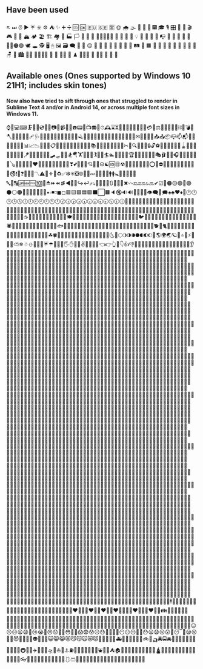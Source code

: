 ## Have been used
↖
⏭
⏰
▶️
☔
☣️
⚙️
⛺
✨
➕
➗
🆒
🆗
🇪🇺
🇸🇪
🈺
🌞
🌧
🌫
🌭
🍚
🍿
🎆
🎓
🎙
🎛
🎢
🎫
🎬
🎮
🎯
🏀
🏔️
🏕
🏖️
🏗
🏘
🏡
🏭
🏳
🐐
🐥
🐨
👨🏾👩🏼🤵
👩
👸
💊
💐
💡
💬
💸
💺
📏
📭
📱
🔣
🔮
🔳
🔴
🔵🔴🟠🟣
🕊
🕳
🕵️
🖥️
🖱
🖼️
🗃️
🗨
🗼
🗿
😌
🚌
🚠
🚤
🚪
🚸
🛀
🛃
🛅
🛤️
🛶
🟧
🤗
🥒
🦨
🦸
🧓
🧘
🧚
🧣
🧥
🪑
🐊
🏙
👩‍🏭
👨‍👨‍👧‍👦
🐇
🌂
🤹‍♀️
🧗
♟
🧜🏾‍♀️
🤺
🤾‍♂️
🚴
🚏
🍃

## Available ones (Ones supported by Windows 10 21H1; includes skin tones)
#### Now also have tried to sift through ones that struggled to render in Sublime Text 4 and/or in Android 14, or across multiple font sizes in Windows 11.
⌚📲💻⌨🗜💽💾💿📀📼📷📸📹🎥📞☎️📟📠📺📻🧭⏱🕰⌛⏳📡🔋🔌🔦🧯💴💶💷💳💎⚖🧰🔧🔨🔩🧱⛓🧲💣🧨🪓🔪🧿💈🔭🔬🩹🩺💉🧬🧪🧹🧺🧻🚽🚰🚿🛁🧼🪒🧽🧴🔑🛌🧸🛒🎁🎈🎏🎀🎊🎉🎎🏮🎐✉📩📨📧💌📥📤📦📪📫📬📮📯📜📃📄📑🧾📊📈📉📆📅📇📋📁📂📰📓📔📒📕📗📘📙📚📖🔖🧷🔗📐🧮📌📍✂📝🔍🔎🔏🔐🔒🔓⚽🥎🎾🏐🏉🥏🎱🪀🏓🏸🏒🏑🥍🏏🥅⛳🪁🏹🎣🤿🥊🥋🎽🛹🛷🥌🎿🏂🪂🏋🤼🤸🤾🏌🏇🧘🏄🏊🤽🚣🧗🚵🏆🥇🥈🥉🏅🎪🤹🎭🩰🎨🎤🎧🎼🎹🥁🎷🎺🎸🪕🎻🎲🎳🎰🧩❤🧡💛💚💙💜🖤🤍🤎💔❣💕💞💓💖💘💝💟☮☯🆔🉑☢📴📳🆚🆎🆑🆘❌⭕🛑⛔📛🚫💯💢🚷🚯🚳🚱🔞📵🚭❗❕❓❔🔅🔆〽⚠🔱⚜🔰♻✅❇✳❎🌐💠🌀💤🏧🚾🛂🛄🚹🚺🚼🚻🚮🎦📶🈁🔤🔡🔠🆙🆕🆓🔟🔢⏏⏩⏪⏫⏬◀🔼🔽↪↩⤴⤵🔀🔁🔂🔄🔃🎵🎶➖✖〰🔚🔙🔛🔝🔜✔☑🔘🟠🟡🟢🔵🟣⚫⚪🟤🔺🔻🔸🔹🔶🔷🔲▪▫◾◽◼◻🟥🟨🟩🟦🟪⬛⬜🟫🔈🔇🔉🔊🔔🔕📣📢👁🗨💭🗯♠♣♥♦🎴🕐🕑🕒🕓🕔🕕🕖🕗🕘🕙🕚🕛🕜🕝🕞🕟🕠🕡🕢🕣🕤🕥🕦🕧🍏🍎🍐🍊🍋🍌🍉🍇🍓🍈🍑🥭🍍🥥🥝🍅🍆🥑🥦🥬🌽🥕🧄🧅🥔🍠🥐🥯🍞🥖🥨🧀🥚🍳🧈🥞🧇🥩🍗🍔🍟🍕🥪🥙🧆🌮🌯🥗🥘🥫🍝🍜🍲🍛🍣🍱🥟🍙🍘🥠🥮🍢🍡🍧🍨🍦🥧🧁🍰🎂🍮🍭🍬🍫🍩🍪🌰🥜🍯☕️🍵🧃🥤🍶🥂🥃🍹🧉🧊🥄🍴🍽🥣🥡🥢🧂🐱🐭🐹🐰🦊🐻🐼🐯🦁🐮🐸🐵🐒🐔🐧🐦🐤🦆🦅🦉🦇🐺🐗🐴🐝🐛🦋🐌🐞🐜🦗🕷🦂🐢🐍🦎🦖🦕🐙🦑🦐🦞🦀🐡🐠🐟🐬🐳🐋🦈🐅🐆🦓🦍🦧🐘🦛🦏🐪🐫🦒🦘🐃🐂🐄🐎🐏🐑🦙🦌🐩🦮🐕🦺🐈🐓🦃🦚🦜🦢🦩🦝🦡🦦🦥🐁🐀🦔🌵🎄🌲🌳🌴🌱🌿☘🍀🎍🎋🍂🍁🍄🐚🌾🌷🌹🥀🌺🌼🌻🌝🌛🌜🌚🌕🌖🌗🌘🌑🌒🌓🌔🌙🌎🌍🌏🪐💫⭐🌟⚡💥🔥🌈⛅❄☃⛄💨💧💦☔☂🌊👋🤚🖐✋🖖🤏✌🤞🤟🤘🤙👈👉👆🖕👇👍👎✊👊🤛🤜👏🙌👐🤲🤝💅🤳💪🦾🦵🦿👣👂🦻👃🧠🦷👀👅👄💋👋🏻🤚🏻🖐🏻✋🏻🖖🏻🤏🏻✌🏻🤞🏻🤟🏻🤘🏻🤙🏻👈🏻👉🏻👆🏻🖕🏻👇🏻👍🏻👎🏻✊🏻👊🏻🤛🏻🤜🏻👏🏻🙌🏻👐🏻🤲🏻💅🏻🤳🏻💪🏻🦵🏻👂🏻🦻🏻👃🏻👧🏻🧒🏻👦🏻👩🏻🧑🏻👨🏻👩🏻‍🦱👨🏻‍🦱👩🏻‍🦰👨🏻‍🦰👱🏻‍♀️👱🏻👱🏻‍♂️👨🏻‍🦳👩🏻‍🦲👨🏻‍🦲🧔🏻👵🏻🧓🏻👴🏻👲🏻👮🏻‍♀️👮🏻👮🏻‍♂️👷🏻‍♀️👷🏻👷🏻‍♂️💂🏻‍♀️💂🏻💂🏻‍♂️🕵🏻‍♀️🕵🏻🕵🏻‍♂️👩🏻‍⚕️👨🏻‍⚕️👩🏻‍🌾👨🏻‍🌾👩🏻‍🍳👨🏻‍🍳👩🏻‍🎓👨🏻‍🎓👩🏻‍🎤👨🏻‍🎤👩🏻‍🏫👨🏻‍🏫👩🏻‍🏭👨🏻‍🏭👩🏻‍💻👨🏻‍💻👩🏻‍💼👨🏻‍💼👩🏻‍🔧👨🏻‍🔧👩🏻‍🔬👨🏻‍🔬👩🏻‍🎨👨🏻‍🎨👩🏻‍🚒👨🏻‍🚒👩🏻‍⚖️👨🏻‍⚖️👸🏻🤴🏻🦸🏻‍♀️🦸🏻🦸🏻‍♂️🦹🏻‍♀️🦹🏻🦹🏻‍♂️🧙🏻‍♀️🧙🏻🧙🏻‍♂️🧝🏻‍♀️🧝🏻🧝🏻‍♂️🧛🏻‍♀️🧛🏻🧛🏻‍♂️🧜🏻‍♀️🧜🏻🧜🏻‍♂️🧚🏻‍♀️🧚🏻🧚🏻‍♂️🙇🏻‍♀️🙇🏻🙇🏻‍♂️💁🏻‍♀️💁🏻💁🏻‍♂️🙅🏻‍♀️🙅🏻🙅🏻‍♂️🙋🏻‍♀️🙋🏻🙋🏻‍♂️🧏🏻‍♀️🧏🏻🧏🏻‍♂️🤦🏻‍♀️🤦🏻🤦🏻‍♂️🤷🏻‍♀️🤷🏻🤷🏻‍♂️🙎🏻‍♀️🙎🏻🙎🏻‍♂️🙍🏻‍♀️🙍🏻🙍🏻‍♂️💇🏻‍♀️💇🏻💇🏻‍♂️💆🏻‍♀️💆🏻💆🏻‍♂️🧖🏻‍♀️🧖🏻🧖🏻‍♂️💃🏻🕺🏻🕴🏻🚶🏻‍♀️🚶🏻🚶🏻‍♂️👩🏻‍🦯👨🏻‍🦯🏃🏻‍♀️🏃🏻🏃🏻‍♂️🧍🏻‍♀️🧍🏻🧍🏻‍♂️👭🏻🧑🏻‍🤝‍🧑🏻👬🏻👫🏻🧗🏻‍♀️🧗🏻‍♂️🏇🏻🏂🏻🏌🏻‍♀️🏌🏻🏌🏻‍♂️🏄🏻‍♀️🏄🏻🏄🏻‍♂️🚣🏻‍♀️🚣🏻🚣🏻‍♂️🏊🏻‍♀️🏊🏻🏊🏻‍♂️🏋🏻‍♀️🏋🏻🏋🏻‍♂️🚴🏻‍♀️🚴🏻🚴🏻‍♂️🚵🏻‍♀️🚵🏻🚵🏻‍♂️🤸🏻‍♀️🤸🏻🤸🏻‍♂️🤽🏻‍♀️🤽🏻🤽🏻‍♂️🤾🏻‍♀️🤾🏻🤾🏻‍♂️🤹🏻‍♀️🤹🏻🤹🏻‍♂️🧘🏻‍♀️🧘🏻🧘🏻‍♂️🛀🏻🛌🏻👋🏼🤚🏼🖐🏼✋🏼🖖🏼🤏🏼✌🏼🤞🏼🤟🏼🤘🏼🤙🏼👈🏼👉🏼👆🏼🖕🏼👇🏼👍🏼👎🏼✊🏼👊🏼🤛🏼🤜🏼👏🏼🙌🏼👐🏼🤲🏼💅🏼🤳🏼💪🏼🦵🏼👂🏼🦻🏼👃🏼👧🏼🧒🏼👦🏼👩🏼🧑🏼👨🏼👩🏼‍🦱👨🏼‍🦱👩🏼‍🦰👨🏼‍🦰👱🏼👱🏼👨🏼‍🦳👩🏼‍🦲👨🏼‍🦲🧔🏼👵🏼🧓🏼👴🏼👲🏼👮🏼‍♀️👮🏼👮🏼‍♂️👷🏼‍♀️👷🏼👷🏼‍♂️💂🏼‍♀️💂🏼💂🏼‍♂️🕵🏼‍♀️🕵🏼🕵🏼‍♂️👩🏼‍⚕️👨🏼‍⚕️👩🏼‍🌾👨🏼‍🌾👩🏼‍🍳👨🏼‍🍳👩🏼‍🎓👨🏼‍🎓👩🏼‍🎤👨🏼‍🎤👩🏼‍🏫👨🏼‍🏫👩🏼‍🏭👨🏼‍🏭👩🏼‍💻👨🏼‍💻👩🏼‍💼👨🏼‍💼👩🏼‍🔧👨🏼‍🔧👩🏼‍🔬👨🏼‍🔬👩🏼‍🎨👨🏼‍🎨👩🏼‍🚒👨🏼‍🚒👩🏼‍⚖️👨🏼‍⚖️👸🏼🤴🏼🦸🏼‍♀️🦸🏼🦸🏼‍♂️🦹🏼‍♀️🦹🏼🦹🏼‍♂️🧙🏼‍♀️🧙🏼🧙🏼‍♂️🧝🏼‍♀️🧝🏼🧝🏼‍♂️🧛🏼‍♀️🧛🏼🧜🏼🧜🏼‍♂️🧚🏼‍♀🧚🏼🧚🏼‍♂️🙇🏼‍♀️🙇🏼🙇🏼‍♂️💁🏼‍♀️💁🏼💁🏼‍♂️🙅🏼‍♀️🙅🏼🙅🏼‍♂️🙋🏼‍♀️🙋🏼🙋🏼‍♂️🧏🏼‍♀️🧏🏼🧏🏼‍♂️🤦🏼‍♀️🤦🏼🤦🏼‍♂️🤷🏼‍♀️🤷🏼🤷🏼‍♂️🙎🏼‍♀️🙎🏼🙎🏼‍♂️🙍🏼‍♀️🙍🏼🙍🏼‍♂️💇🏼‍♀️💇🏼💇🏼‍♂️💆🏼‍♀️💆🏼💆🏼‍♂️🧖🏼‍♀️🧖🏼🧖🏼‍♂️💃🏼🕺🏼🕴🏼🚶🏼‍♀️🚶🏼🚶🏼‍♂️👩🏼‍🦯👨🏼‍🦯🏃🏼‍♀️🏃🏼🏃🏼‍♂️🧍🏼‍♀️🧍🏼🧍🏼‍♂️👭🏼🧑🏼‍🤝‍🧑🏼👬🏼👫🏼🧗🏼‍♀️🧗🏼🧗🏼‍♂️🏇🏼🏂🏼🏌🏼‍♀️🏌🏼🏌🏼‍♂️🏄🏼🏄🏼‍♂️🚣🏼🏊🏼🏊🏼🏋🏼‍♀️🏋🏼🏋🏼‍♂️🚴🏼‍♀️🚴🏼🚴🏼‍♂️🚵🏼‍♀️🚵🏼🚵🏼‍♂️🤸🏼‍♀️🤸🏼🤸🏼‍♂️🤽🏼‍♀️🤽🏼🤽🏼‍♂️🤾🏼‍♀️🤾🏼🤾🏼‍♂️🤹🏼‍♀️🤹🏼🤹🏼‍♂️🧘🏼‍♀️🧘🏼🧘🏼‍♂️🛀🏼🛌🏼👋🏽🤚🏽🖐🏽✋🏽🖖🏽🤏🏽✌🏽🤞🏽🤟🏽🤘🏽🤙🏽👈🏽👉🏽👆🏽🖕🏽👇🏽👍🏽👎🏽✊🏽👊🏽🤛🏽🤜🏽👏🏽🙌🏽👐🏽🤲🏽💅🏽🤳🏽💪🏽🦵🏽👂🏽🦻🏽👃🏽👧🏽🧒🏽👦🏽👩🏽🧑🏽👨🏽👩🏽‍🦱👨🏽‍🦱👩🏽‍🦰👨🏽‍🦰👱🏽‍♀️👱🏽👱🏽‍♂️👨🏽‍🦳👩🏽‍🦲👨🏽‍🦲🧔🏽👵🏽🧓🏽👴🏽👲🏽👮🏽‍♀️👮🏽👮🏽‍♂️👷🏽‍♀️👷🏽👷🏽‍♂💂🏽‍♀💂🏽💂🏽‍♂️🕵🏽‍♀️🕵🏽🕵🏽‍♂️👩🏽‍⚕️👨🏽‍⚕️👩🏽‍🌾👨🏽‍🌾👩🏽‍🍳👨🏽‍🍳👩🏽‍🎓👨🏽‍🎓👩🏽‍🎤👨🏽‍🎤👩🏽‍🏫👨🏽‍🏫👩🏽‍🏭👨🏽‍🏭👩🏽‍💻👨🏽‍💻👩🏽‍💼👨🏽‍💼👩🏽‍🔧👨🏽‍🔧👩🏽‍🔬👨🏽‍🔬👩🏽‍🎨👨🏽‍🎨👩🏽‍🚒👨🏽‍🚒👩🏽‍⚖️👨🏽‍⚖️👸🏽🤴🏽🦸🏽‍♀️🦸🏽🦸🏽‍♂️🦹🏽‍♀️🦹🏽🦹🏽‍♂️🧙🏽‍♀️🧙🏽🧙🏽‍♂️🧝🏽‍♀️🧝🏽🧝🏽‍♂️🧛🏽‍♀️🧛🏽🧛🏽‍♂️🧜🏽‍♀️🧜🏽🧜🏽‍♂️🧚🏽‍♀️🧚🏽🧚🏽🙇🏽‍♀️🙇🏽🙇🏽‍♂️💁🏽‍♀️💁🏽💁🏽‍♂️🙅🏽🙅🏽🙋🏽‍♀️🙋🏽🙋🏽‍♂️🧏🏽‍♀️🧏🏽🧏🏽‍♂️🤦🏽‍🤦🏽🤦🏽‍♂️🤷🏽‍♀️🤷🏽🤷🏽‍♂️🙎🏽‍♀️🙎🏽🙎🏽‍♂️🙍🏽‍♀️🙍🏽🙍🏽‍♂️💇🏽‍♀️💇🏽💇🏽‍♂️💆🏽‍♀️💆🏽💆🏽‍♂️🧖🏽‍♀️🧖🏽🧖🏽‍♂️💃🏽🕺🏽🕴🏽🚶🏽‍♀️🚶🏽🚶🏽‍♂️👩🏽‍🦯👨🏽‍🦯🏃🏽‍♀️🏃🏽🏃🏽‍♂️🧍🏽‍♀️🧍🏽🧍🏽‍♂️👭🏽🧑🏽‍🤝‍🧑🏽👬🏽👫🏽🧗🏽‍♀️🧗🏽🧗🏽‍♂️🏇🏽🏂🏽🏌🏽‍♀️🏌🏽🏌🏽‍♂️🏄🏽‍♀️🏄🏽🏄🏽‍♂️🚣🏽‍♀️🚣🏽🚣🏽‍🏊🏽‍♀️🏊🏽🏊🏽‍♂️🏋🏽‍♀️🏋🏽🏋🏽‍♂️🚴🏽‍♀️🚴🏽🚴🏽‍♂️🚵🏽‍♀️🚵🏽🚵🏽‍♂️🤸🏽‍♀️🤸🏽🤸🏽‍♂️🤽🏽‍♀️🤽🏽🤽🏽‍♂️🤾🏽‍♀️🤾🏽🤾🏽‍♂️🤹🏽‍♀️🤹🏽🤹🏽‍♂️🧘🏽‍♀️🧘🏽🧘🏽‍♂️🛀🏽🛌🏽👋🏾🤚🏾🖐🏾✋🏾🖖🏾🤏🏾✌🏾🤞🏾🤟🏾🤘🏾🤙🏾👈🏾👉🏾👆🏾🖕🏾👇🏾👍🏾👎🏾✊🏾👊🏾🤛🏾🤜🏾👏🏾🙌🏾👐🏾🤲🏾💅🏾🤳🏾💪🏾🦵🏾👂🏾🦻🏾👃🏾👧🏾🧒🏾👦🏾👩🏾🧑🏾👨🏾👩🏾‍🦱👨🏾‍🦱👩🏾‍🦰👨🏾‍🦰👱🏾‍♀️👱🏾👱🏾‍♂️👨🏾‍🦳👩🏾‍🦲👨🏾‍🦲🧔🏾👵🏾🧓🏾👴🏾👲🏾👮🏾‍♀️👮🏾👮🏾‍♂️👷🏾‍♀️👷🏾👷🏾‍♂️💂🏾💂🏾‍♂️🕵🏾🕵🏾‍♂️👩🏾‍⚕️👨🏾‍⚕️👩🏾‍🌾👨🏾‍🌾👩🏾🍳👨🏾‍🍳👩🏾‍🎓👨🏾‍🎓👩🏾‍🎤👨🏾‍🎤👩🏾‍🏫👨🏾‍🏫👩🏾‍🏭👨🏾‍🏭👩🏾‍💻👨🏾‍💻👩🏾‍💼👨🏾‍💼👩🏾‍🔧👨🏾‍🔧👩🏾‍🔬👨🏾‍🔬👩🏾‍🎨👨🏾‍🎨👩🏾‍🚒👨🏾‍🚒👩🏾‍🚀👨🏾‍🚀👩🏾‍⚖️👨🏾‍⚖️👸🏾🤴🏾🦸🏾‍♀️🦸🏾🦸🏾‍♂️🦹🏾‍♀️🦹🏾🦹🏾‍♂️🧙🏾‍♀️🧙🏾🧙🏾‍♂️🧝🏾‍♀️🧝🏾🧝🏾‍♂️🧛🏾‍♀️🧛🏾🧛🏾‍♀️🧜🏾🧜🏾‍♂️🧚🏾‍♀️🧚🏾🧚🏾‍♂️🙇🏾‍♀️🙇🏾🙇🏾‍♂️💁🏾‍♀️💁🏾💁🏾‍♂️🙅🏾‍♀🙅🏾🙅🏾‍♂️🙋🏾‍♀️🙋🏾🙋🏾‍♂️🧏🏾‍♀️🧏🏾🧏🏾‍♂️🤦🏾🤦🏾🤦🏾‍♂🤷🏾🤷🏾🤷🏾‍♂️🙎🏾‍♀️🙎🏾🙎🏾‍♂️🙍🏾‍♀️🙍🏾🙍🏾‍♂️💇🏾‍♀️💇🏾💇🏾‍♂️💆🏾‍♀️💆🏾💆🏾‍♂️🧖🏾‍♀️🧖🏾🧖🏾‍♂️💃🏾🕺🏾🕴🏿👩🏾‍🦽👨🏾‍🦽👩🏾‍🦼👨🏾‍🦼🚶🏾‍♀️🚶🏾🚶🏾‍♂️👩🏾‍🦯👨🏾‍🦯🏃🏾‍♀️🏃🏾🏃🏾‍♂️🧍🏾‍♀️🧍🏾🧍🏾‍♂️👭🏾🧑🏾‍🤝‍🧑🏾👬🏾👫🏾🧗🏾‍♀️🧗🏾🧗🏾‍♂️🏇🏾🏂🏾🏌🏾‍♀️🏌🏾🏌🏾‍♂️🏄🏾‍♀️🏄🏾🏄🏾‍♂️🚣🏾‍♀️🚣🏾🚣🏾‍♂️🏊🏾‍♀️🏊🏾🏊🏾🏋🏾‍♀️🏋🏾🏋🏾‍♂️🚴🏾‍♀️🚴🏾🚴🏾‍♂️🚵🏾‍♀️🚵🏾🚵🏾‍♂️🤸🏾‍♀️🤸🏾🤸🏾🤽🏾‍🤽🏾🤽🏾‍♂️🤾🏾‍♀️🤾🏾🤾🏾‍♂️🤹🏾‍♀️🤹🏾🤹🏾‍♂️🧘🏾‍♀️🧘🏾🧘🏾‍♂️🛀🏾🛌🏾👋🏿🤚🏿🖐🏿✋🏿🖖🏿🤏🏿✌🏿🤞🏿🤟🏿🤘🏿🤙🏿👈🏿👉🏿👆🏿🖕🏿👇🏿👍🏿👎🏿✊🏿👊🏿🤛🏿🤜🏿👏🏿🙌🏿👐🏿🤲🏿💅🏿🤳🏿💪🏿🦵🏿👂🏿🦻🏿👃🏿👧🏿🧒🏿👦🏿👩🏿🧑🏿👨🏿👩🏿‍🦱👨🏿‍🦱👩🏿‍🦰👨🏿‍🦰👱🏿‍♀️👱🏿👱🏿‍♂️👨🏿‍🦳👩🏿‍🦲👨🏿‍🦲🧔🏿👵🏿🧓🏿👴🏿👲🏿👮🏿‍♀️👮🏿👮🏿‍♂️👷🏿‍♀️👷🏿👷🏿‍♂💂🏿‍♀️💂🏿💂🏿‍♂️🕵🏿‍♀️🕵🏿🕵🏿‍♂️👩🏿‍⚕️👨🏿‍⚕️👩🏿‍🌾👨🏿🌾👩🏿‍🍳👨🏿🍳👩🏿‍🎓👨🏿‍🎓👩🏿‍🎤👨🏿‍🎤👩🏿‍🏫👨🏿‍🏫👩🏿‍🏭👨🏿‍🏭👩🏿‍💻👨🏿‍💻👩🏿‍💼👨🏿‍💼👩🏿‍🔧👨🏿‍🔧👩🏿‍🔬👨🏿‍🔬👩🏿‍🎨👨🏿‍🎨👩🏿‍🚒👨🏿‍🚒👩🏿‍⚖️👨🏿‍⚖️👸🏿🤴🏿🦸🏿‍♀️🦸🏿🦸🏿‍♂️🦹🏿‍♀️🦹🏿🦹🏿‍♂️🧙🏿‍♀️🧙🏿🧙🏿‍♂️🧝🏿‍♀️🧝🏿🧝🏿‍♂️🧛🏿‍♀️🧛🏿🧛🏿‍♂️🧜🏿‍♀️🧜🏿🧜🏿‍♂️🧚🏿‍♀️🧚🏿🧚🏿‍♂️🙇🏿‍♀️🙇🏿🙇🏿‍♂️💁🏿‍♀️💁🏿💁🏿‍♂️🙅🏿‍♀️🙅🏿🙅🏿‍♂️🙋🏿‍♀️🙋🏿🙋🏿‍♂️🧏🏿‍♀️🧏🏿🧏🏿‍♂️🤦🏿‍♀️🤦🏿🤦🏿🤷🏿‍♀️🤷🏿🤷🏿🙎🏿‍♀️🙎🏿🙎🏿‍♂️🙍🏿‍♀️🙍🏿🙍🏿‍♂️💇🏿‍♀️💇🏿💇🏿‍♂️💆🏿‍♀️💆🏿💆🏿‍♂️🧖🏿‍♀️🧖🏿🧖🏿‍♂️💃🏿🕺🏿🚶🏿‍♀️🚶🏿🚶🏿‍♂️👩🏿‍🦯👨🏿‍🦯🏃🏿‍♀️🏃🏿🏃🏿‍♂️🧍🏿‍♀️🧍🏿🧍🏿‍♂️👭🏿🧑🏿‍🤝‍🧑🏿👬🏿👫🏿🧗🏿‍♀️🧗🏿🧗🏿‍♂️🏇🏿🏂🏿🏌🏿‍♀️🏌🏿🏌🏿‍♂️🏄🏿‍♀️🏄🏿🏄🏿‍♂️🚣🏿‍♀️🚣🏿🚣🏿‍♂️🏊🏿‍♀️🏊🏿🏊🏿🏋🏿‍♀️🏋🏿🏋🏿‍♂️🚴🏿‍♀️🚴🏿🚴🏿‍♂️🚵🏿‍♀️🚵🏿🚵🏿‍♂️🤸🏿‍♀️🤸🏿🤸🏿🤽🏿‍♀️🤽🏿🤽🏿‍♂️🤾🏿‍♀️🤾🏿🤾🏿🤹🏿🤹🏿🤹🏿‍🧘🏿‍♀️🧘🏿🧘🏿‍♂️🛀🏿🛌🏿👧🧒👦🧑👨👩‍🦱👨‍🦱👩‍🦰👨‍🦰👱‍♀️👱👱‍♂️👨‍🦳👩‍🦲👨‍🦲🧔👵👴👲👮‍♀️👮👮‍♂️👷‍♀️👷👷‍♂️💂‍♀️💂💂‍♂️🕵️‍♀️🕵️‍♂️👩‍⚕️👨‍⚕️👩‍🌾👨‍🌾👩‍🍳👨‍🍳👩‍🎓👨‍🎓👩‍🎤👨‍🎤👩‍🏫👨‍🏫👨‍🏭👩‍💻👨‍💻👩‍💼👨‍💼👩‍🔧👨‍🔧👩‍🔬👨‍🔬👩‍🎨👨‍🎨👩‍🚒👨‍🚒👩‍⚖️👨‍⚖️🤴🦸‍♀️🦸‍♂️🦹‍♀️🦹🦹‍♂️🧙‍♀️🧙🧙‍♂️🧝‍♀️🧝🧝‍♂️🧛‍♀️🧛🧛🧞‍♀️🧞🧞‍♂️🧜‍♀️🧜🧜‍♂🧚‍♀️🧚‍♂🙇‍♀️🙇🙇‍♂️💁‍♀💁💁‍♂️🙅🙅🙅🙋‍♀️🙋🙋‍♂️🧏‍♀️🧏🧏‍♂️🤦‍♀️🤦🤦‍♂️🤷‍♀️🤷🤷‍♂️🙎‍♀️🙎🙎‍♂️🙍‍♀️🙍🙍‍♂️💇‍♀️💇💇‍♂️💆‍♀️💆💆‍♂️🧖‍♀️🧖🧖‍♂️💃🕺👯‍♀️👯👯‍♂️🕴🚶‍♀️🚶🚶‍♂️👩‍🦯👨‍🦯🏃‍♀️🏃🏃‍♂️🧍‍♀️🧍🧍‍♂️👭🧑‍🤝‍🧑👬👫👩‍❤️‍👩💑👨‍❤️‍👨👩❤️‍👨👩‍❤️‍💋‍👩💏👨‍❤️‍💋‍👨👩‍❤️‍💋‍👨👪👨‍👩‍👦👨‍👩‍👧👨‍👩‍👧‍👦👨‍👩‍👦‍👦👨‍👩‍👧‍👧👨‍👨‍👦👨👨‍👧👨‍👨‍👦‍👦👨‍👨👧‍👧👩‍👩‍👦👩‍👩‍👧👩‍👩👧‍👦👩‍👩👦‍👦👩‍👩‍👧‍👧👨‍👦👨‍👦‍👦👨‍👧👨‍👧‍👦👨‍👧‍👧👩‍👦👩‍👦‍👦👩‍👧👩‍👧‍👦👩‍👧‍👧😀😃😄😁😆😅😂🤣😊😇🙂🙃😉😍🥰😘😗😙😚😋😛😝😜🤪🤨🧐🤓😎🤩🥳😏😒😞😔😟😕🙁☹️😣😖😫😩🥺😢😭😤😠😡🤬🤯😳🥵🥶😱😨😰😥😓🤔🤭🤫🤥😶😐😑😬🙄😯😦😧😮😲🥱😴🤤😪😵🤐🥴😈👿👹👺👻👽👾🤖🎃😺😸😹😻😼😽🙀😿😾🚗🚕🚙🚎🚓🚑🚒🚐🚚🚛🚜🛴🚲🛵🛺🚔🚍🚘🚖🚡🚟🚃🚋🚞🚝🚄🚅🚈🚆🚇🚊🚉✈️🛫🛬🚀🛸🚁⛵️🚢⚓️⛽️🚧🚦🚥🏰🏯🎡🎠⛲️🌋🗻⛺️🏠🏢🏬🏣🏤🏥🏨🏪🏫🏩💒🛕🗾🎑🌅🌄🌠🎇🌇🌆🌃🌌🌁🧳🧵🧶👓🥽🥼🦺👔👕👖🧤🧦👗👘🥻🩱🩳👙👚👛👜👝🎒👞👟🥾🥿👠👡👢👑👒🎩🧢💄💍💼
